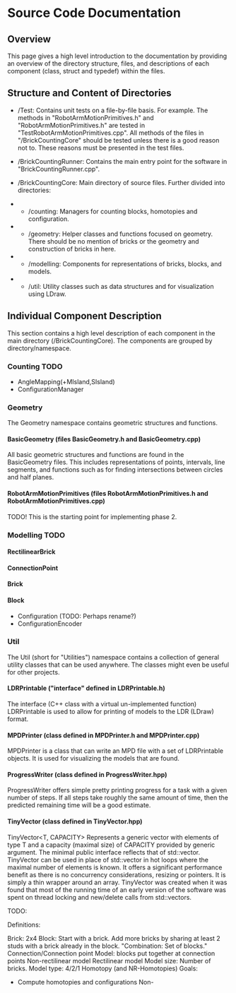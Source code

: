
# Source Code Documentation

## Overview

This page gives a high level introduction to the documentation by providing an overview of the directory structure, files, and descriptions of each component (class, struct and typedef) within the files.

## Structure and Content of Directories

* /Test: Contains unit tests on a file-by-file basis. For example. The methods in "RobotArmMotionPrimitives.h" and "RobotArmMotionPrimitives.h" are tested in "TestRobotArmMotionPrimitives.cpp". All methods of the files in "/BrickCountingCore" should be tested unless there is a good reason not to. These reasons must be presented in the test files.

* /BrickCountingRunner: Contains the main entry point for the software in "BrickCountingRunner.cpp".

* /BrickCountingCore: Main directory of source files. Further divided into directories:
* * /counting: Managers for counting blocks, homotopies and configuration.
* * /geometry: Helper classes and functions focused on geometry. There should be no mention of bricks or the geometry and construction of bricks in here.
* * /modelling: Components for representations of bricks, blocks, and models.
* * /util: Utility classes such as data structures and for visualization using LDraw.

## Individual Component Description

This section contains a high level description of each component in the main directory (/BrickCountingCore). The components are grouped by directory/namespace.

### Counting TODO

- AngleMapping(+MIsland,SIsland)
- ConfigurationManager

### Geometry

The Geometry namespace contains geometric structures and functions.

#### BasicGeometry (files BasicGeometry.h and BasicGeometry.cpp)

All basic geometric structures and functions are found in the BasicGeometry files. This includes representations of points, intervals, line segments, and functions such as for finding intersections between circles and half planes.

#### RobotArmMotionPrimitives (files RobotArmMotionPrimitives.h and RobotArmMotionPrimitives.cpp)

TODO! This is the starting point for implementing phase 2.

### Modelling TODO

#### RectilinearBrick

#### ConnectionPoint

#### Brick

#### Block

- Configuration (TODO: Perhaps rename?)
- ConfigurationEncoder

### Util

The Util (short for "Utilities") namespace contains a collection of general utility classes that can be used anywhere. The classes might even be useful for other projects.

#### LDRPrintable ("interface" defined in LDRPrintable.h)

The interface (C++ class with a virtual un-implemented function) LDRPrintable is used to allow for printing of models to the LDR (LDraw) format. 

#### MPDPrinter (class defined in MPDPrinter.h and MPDPrinter.cpp)

MPDPrinter is a class that can write an MPD file with a set of LDRPrintable objects. It is used for visualizing the models that are found.

#### ProgressWriter (class defined in ProgressWriter.hpp)

ProgressWriter offers simple pretty printing progress for a task with a given number of steps. If all steps take roughly the same amount of time, then the predicted remaining time will be a good estimate.

#### TinyVector (class defined in TinyVector.hpp)

TinyVector<T, CAPACITY> Represents a generic vector with elements of type T and a capacity (maximal size) of CAPACITY provided by generic argument. The minimal public interface reflects that of std::vector<T>. TinyVector can be used in place of std::vector in hot loops where the maximal number of elements is known. It offers a significant performance benefit as there is no concurrency considerations, resizing or pointers. It is simply a thin wrapper around an array. TinyVector was created when it was found that most of the running time of an early version of the software was spent on thread locking and new/delete calls from std::vectors.






TODO:

Definitions:

Brick: 2x4
Block: Start with a brick. Add more bricks by sharing at least 2 studs with a brick already in the block.
"Combination: Set of blocks."
Connection/Connection point
Model: blocks put together at connection points
 Non-rectilinear model 
 Rectilinear model
Model size: Number of bricks.
Model type: 4/2/1 
 Homotopy (and NR-Homotopies)
Goals:
 - Compute homotopies and configurations Non-